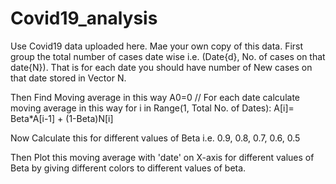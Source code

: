 # Covid19_analysis

Use Covid19 data uploaded here. Mae your own copy of this data.
First group the total number of cases date wise i.e. (Date{d}, No. of cases on that date{N}).
That is for each date you should have number of New cases on that date stored in Vector N.

Then Find Moving average in this way
A0=0
// For each date calculate moving average in this way
for i in Range(1, Total No. of Dates):
A[i]= Beta*A[i-1] + (1-Beta)N[i]

Now Calculate this for different values of Beta i.e. 0.9, 0.8, 0.7, 0.6, 0.5

Then Plot this moving average with 'date' on X-axis for different values of Beta by giving different colors to different values of beta.

